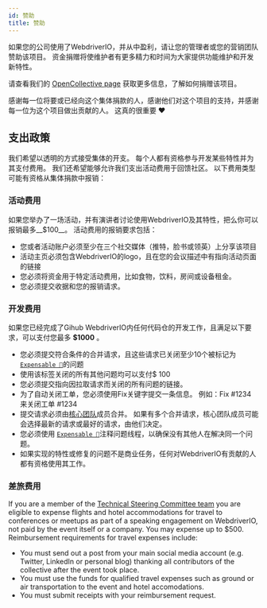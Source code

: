 ```yaml
---
id: 赞助
title: 赞助
---
```


如果您的公司使用了WebdriverIO，并从中盈利，请让您的管理者或您的营销团队赞助该项目。 资金捐赠将使维护者有更多精力和时间为大家提供功能维护和开发新特性。

请查看我们的 [OpenCollective page](https://opencollective.com/webdriverio) 获取更多信息，了解如何捐赠该项目。

感谢每一位将要或已经向这个集体捐款的人，感谢他们对这个项目的支持，并感谢每一位为这个项目做出贡献的人。 这真的很重要 ❤️

## 支出政策

我们希望以透明的方式接受集体的开支。 每个人都有资格参与开发某些特性并为其支付费用。 我们还希望能够允许我们支出活动费用于回馈社区。 以下费用类型可能有资格从集体捐款中报销：

### 活动费用

如果您举办了一场活动，并有演讲者讨论使用WebdriverIO及其特性，把么你可以报销最多__$100__。 活动费用的报销要求包括：

- 您或者活动账户必须至少在三个社交媒体（推特，脸书或领英）上分享该项目
- 活动主页必须包含WebdriverIO的logo，且在您的会议描述中有指向活动页面的链接
- 您必须将资金用于特定活动费用，比如食物，饮料，房间或设备租金。
- 您必须提交收据和您的报销请求。

### 开发费用

如果您已经完成了Gihub WebdriverIO内任何代码仓的开发工作，且满足以下要求，可以支付您最多 __$1000__ 。

- 您必须提交符合条件的合并请求，且这些请求已关闭至少10个被标记为[`Expensable 💸`](https://github.com/webdriverio/webdriverio/labels/Expensable%20%F0%9F%92%B8)的问题
- 使用该标签关闭的所有其他问题均可以支付$ 100
- 您必须提交指向因拉取请求而关闭的所有问题的链接。
- 为了自动关闭工单，您必须使用Fix关键字提交一条信息。 例如：Fix #1234 来关闭工单 #1234
- 提交请求必须由[核心团队](https://github.com/webdriverio/webdriverio/blob/main/AUTHORS.md#tsc-technical-steering-committee)成员合并。 如果有多个合并请求，核心团队成员可能会选择最新的请求或最好的请求，由他们决定。
- 您必须使用 [`Expensable 💸`](https://github.com/webdriverio/webdriverio/labels/Expensable%20%F0%9F%92%B8)注释问题线程，以确保没有其他人在解决同一个问题。
- 如果实现的特性或修复的问题不是商业任务，任何对WebdriverIO有贡献的人都有资格使用其工作。

### 差旅费用

If you are a member of the [Technical Steering Committee team](https://github.com/webdriverio/webdriverio/blob/main/AUTHORS.md#tsc-technical-steering-committee) you are eligible to expense flights and hotel accommodations for travel to conferences or meetups as part of a speaking engagement on WebdriverIO, not paid by the event itself or a company. You may expense up to $500. Reimbursement requirements for travel expenses include:

- You must send out a post from your main social media account (e.g. Twitter, LinkedIn or personal blog) thanking all contributors of the collective after the event took place.
- You must use the funds for qualified travel expenses such as ground or air transportation to the event and hotel accomodations.
- You must submit receipts with your reimbursement request.
